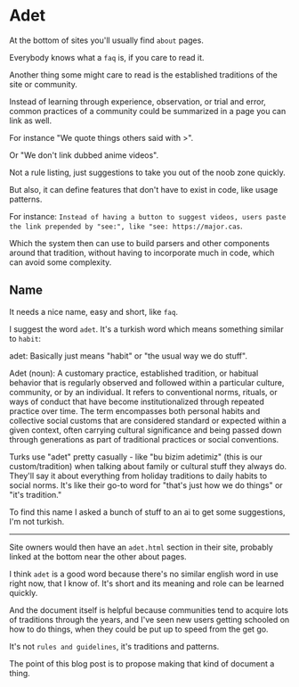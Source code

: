 # Adet

At the bottom of sites you'll usually find `about` pages.

Everybody knows what a `faq` is, if you care to read it.

Another thing some might care to read is the established traditions of the site or community.

Instead of learning through experience, observation, or trial and error, common practices of a community could be summarized in a page you can link as well.

For instance "We quote things others said with >".

Or "We don't link dubbed anime videos".

Not a rule listing, just suggestions to take you out of the noob zone quickly.

But also, it can define features that don't have to exist in code, like usage patterns.

For instance: `Instead of having a button to suggest videos, users paste the link prepended by "see:", like "see: https://major.cas`.

Which the system then can use to build parsers and other components around that tradition, without having to incorporate much in code, which can avoid some complexity.

## Name

It needs a nice name, easy and short, like `faq`.

I suggest the word `adet`. It's a turkish word which means something similar to `habit`:

adet: Basically just means "habit" or "the usual way we do stuff".

Adet (noun): A customary practice, established tradition, or habitual behavior that is regularly observed and followed within a particular culture, community, or by an individual. It refers to conventional norms, rituals, or ways of conduct that have become institutionalized through repeated practice over time. The term encompasses both personal habits and collective social customs that are considered standard or expected within a given context, often carrying cultural significance and being passed down through generations as part of traditional practices or social conventions.

Turks use "adet" pretty casually - like "bu bizim adetimiz" (this is our custom/tradition) when talking about family or cultural stuff they always do. They'll say it about everything from holiday traditions to daily habits to social norms. It's like their go-to word for "that's just how we do things" or "it's tradition."

To find this name I asked a bunch of stuff to an ai to get some suggestions, I'm not turkish.

---

Site owners would then have an `adet.html` section in their site, probably linked at the bottom near the other about pages.

I think `adet` is a good word because there's no similar english  word in use right now, that I know of. It's short and its meaning and role can be learned quickly.

And the document itself is helpful because communities tend to acquire lots of traditions through the years, and I've seen new users getting schooled on how to do things, when they could be put up to speed from the get go.

It's not `rules and guidelines`, it's traditions and patterns.

The point of this blog post is to propose making that kind of document a thing.